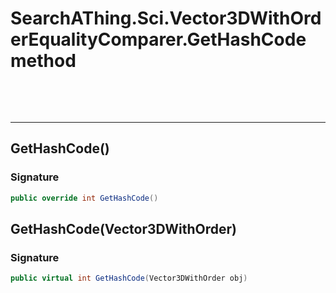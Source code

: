 # SearchAThing.Sci.Vector3DWithOrderEqualityComparer.GetHashCode method

<p>&nbsp;</p>
<p>&nbsp;</p>
<hr/>

## GetHashCode()
### Signature
```csharp
public override int GetHashCode()
```
## GetHashCode(Vector3DWithOrder)
### Signature
```csharp
public virtual int GetHashCode(Vector3DWithOrder obj)
```
